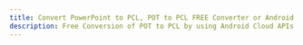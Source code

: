 ---title: Convert PowerPoint to PCL, POT to PCL FREE Converter or Android SDKdescription: Free Conversion of POT to PCL by using Android Cloud APIs & SDKs. Also Create, Edit & Render Microsoft Word & OpenOffice documents in the Cloud.---